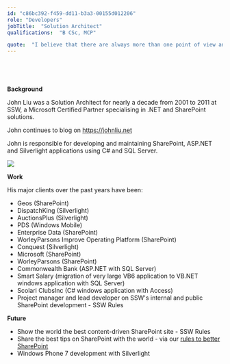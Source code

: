 ```yaml
---
id: "c86bc392-f459-dd11-b3a3-00155d012206"
role: "Developers"
jobTitle:  "Solution Architect"
qualifications:  "B CSc, MCP"

quote:  "I believe that there are always more than one point of view and I listen and learn everyday."
---
```


##  

**Background** 

John Liu was a Solution Architect for nearly a decade from 2001 to 2011 at SSW, a Microsoft Certified Partner specialising in .NET and SharePoint solutions. 

John continues to blog on https://johnliu.net   

John is responsible for developing and maintaining SharePoint, ASP.NET and Silverlight applications using C# and SQL Server. 

![](./Images/Bio/MCTS-MOSS2007-Config.gif) 

**Work**

His major clients over the past years have been:

*   Geos (SharePoint) 
*   DispatchKing (Silverlight) 
*   AuctionsPlus (Silverlight) 
*   PDS (Windows Mobile) 
*   Enterprise Data (SharePoint) 
*   WorleyParsons Improve Operating Platform (SharePoint) 
*   Conquest (Silverlight) 
*   Microsoft (SharePoint) 
*   WorleyParsons (SharePoint) 
*   Commonwealth Bank (ASP.NET with SQL Server) 
*   Smart Salary (migration of very large VB6 application to VB.NET windows application with SQL Server) 
*   Scolari ClubsInc (C# windows application with Access) 
*   Project manager and lead developer on SSW's internal and public SharePoint development - SSW Rules 

**Future**

*   Show the world the best content-driven SharePoint site - SSW Rules 
*   Share the best tips on SharePoint with the world - via our [rules to better SharePoint](/Standards/SoftwareDevelopment/RulesToBetterSharePoint/Pages/Default.aspx "Rules to Better SharePoint") 
*   Windows Phone 7 development with Silverlight 
